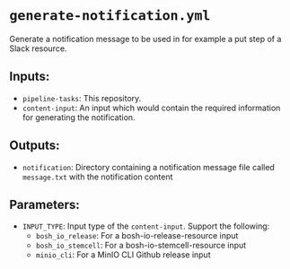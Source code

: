 # `generate-notification.yml`

Generate a notification message to be used in for example a put step of a Slack
resource.

## Inputs:

* `pipeline-tasks`: This repository.
* `content-input`: An input which would contain the required information for generating
  the notification.

## Outputs:

* `notification`: Directory containing a notification message file called
  `message.txt` with the notification content

## Parameters:

* `INPUT_TYPE`: Input type of the `content-input`. Support the following:
  * `bosh_io_release`: For a bosh-io-release-resource input
  * `bosh_io_stemcell`: For a bosh-io-stemcell-resource input
  * `minio_cli`: For a MinIO CLI Github release input
